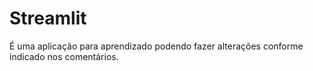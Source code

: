 # Streamlit
É uma aplicação para aprendizado podendo fazer alterações conforme indicado nos comentários.
